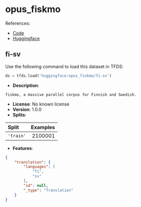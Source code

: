 # opus_fiskmo

References:

*   [Code](https://github.com/huggingface/datasets/blob/master/datasets/opus_fiskmo)
*   [Huggingface](https://huggingface.co/datasets/opus_fiskmo)


## fi-sv


Use the following command to load this dataset in TFDS:

```python
ds = tfds.load('huggingface:opus_fiskmo/fi-sv')
```

*   **Description**:

```
fiskmo, a massive parallel corpus for Finnish and Swedish.
```

*   **License**: No known license
*   **Version**: 1.0.0
*   **Splits**:

Split  | Examples
:----- | -------:
`'train'` | 2100001

*   **Features**:

```json
{
    "translation": {
        "languages": [
            "fi",
            "sv"
        ],
        "id": null,
        "_type": "Translation"
    }
}
```


